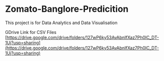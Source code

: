 # Zomato-Banglore-Predicition
This project is for Data Analytics and Data Visualisation

GDrive Link for CSV Files
[https://drive.google.com/drive/folders/127wP6ky53AvAbnIfXaz7Ph0lC_DT-1Uj?usp=sharing](https://drive.google.com/drive/folders/127wP6ky53AvAbnIfXaz7Ph0lC_DT-1Uj?usp=sharing)
